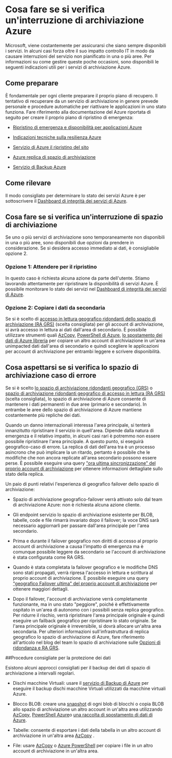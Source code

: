 <properties
    pageTitle="Operazioni da eseguire in caso di interruzione archiviazione Azure | Microsoft Azure"
    description="Operazioni da eseguire in caso di interruzione archiviazione Azure"
    services="storage"
    documentationCenter=".net"
    authors="robinsh"
    manager="carmonm"
    editor="tysonn"/>

<tags
    ms.service="storage"
    ms.workload="storage"
    ms.tgt_pltfrm="na"
    ms.devlang="dotnet"
    ms.topic="article"
    ms.date="08/03/2016"
    ms.author="robinsh"/>


# <a name="what-to-do-if-an-azure-storage-outage-occurs"></a>Cosa fare se si verifica un'interruzione di archiviazione Azure

Microsoft, viene costantemente per assicurarsi che siano sempre disponibili i servizi. In alcuni casi forza oltre il suo impatto controllo IT in modo da causare interruzioni del servizio non pianificato in una o più aree. Per informazioni su come gestire queste poche occasioni, sono disponibili le seguenti indicazioni utili per i servizi di archiviazione Azure.

## <a name="how-to-prepare"></a>Come preparare 

È fondamentale per ogni cliente preparare il proprio piano di recupero. Il tentativo di recuperare da un servizio di archiviazione in genere prevede personale e procedure automatiche per riattivare le applicazioni in uno stato funziona. Fare riferimento alla documentazione del Azure riportata di seguito per creare il proprio piano di ripristino di emergenza:

-   [Ripristino di emergenza e disponibilità per applicazioni Azure](../resiliency/resiliency-disaster-recovery-high-availability-azure-applications.md)

-   [Indicazioni tecniche sulla resilienza Azure](../resiliency/resiliency-technical-guidance.md)

-   [Servizio di Azure il ripristino del sito](https://azure.microsoft.com/services/site-recovery/)

-   [Azure replica di spazio di archiviazione](storage-redundancy.md)

-   [Servizio di Backup Azure](https://azure.microsoft.com/services/backup/)

## <a name="how-to-detect"></a>Come rilevare 

Il modo consigliato per determinare lo stato dei servizi Azure è per sottoscrivere il [Dashboard di integrità dei servizi di Azure](https://azure.microsoft.com/status/).

## <a name="what-to-do-if-a-storage-outage-occurs"></a>Cosa fare se si verifica un'interruzione di spazio di archiviazione

Se uno o più servizi di archiviazione sono temporaneamente non disponibili in una o più aree, sono disponibili due opzioni da prendere in considerazione. Se si desidera accesso immediato ai dati, è consigliabile opzione 2.

### <a name="option-1-wait-for-recovery"></a>Opzione 1: Attendere per il ripristino

In questo caso è richiesta alcuna azione da parte dell'utente. Stiamo lavorando attentamente per ripristinare la disponibilità di servizi Azure. È possibile monitorare lo stato dei servizi nel [Dashboard di integrità dei servizi di Azure](https://azure.microsoft.com/status/).

### <a name="option-2-copy-data-from-secondary"></a>Opzione 2: Copiare i dati da secondaria

Se si è scelto di [accesso in lettura geografico ridondanti dello spazio di archiviazione (RA GRS)](storage-redundancy.md#read-access-geo-redundant-storage) (scelta consigliata) per gli account di archiviazione, si avrà accesso in lettura ai dati dall'area di secondario. È possibile utilizzare strumenti quali [AzCopy](storage-use-azcopy.md), [PowerShell di Azure](storage-powershell-guide-full.md), [lo spostamento dei dati di Azure libreria](https://azure.microsoft.com/blog/introducing-azure-storage-data-movement-library-preview-2/) per copiare un altro account di archiviazione in un'area unimpacted dati dall'area di secondario e quindi scegliere le applicazioni per account di archiviazione per entrambi leggere e scrivere disponibilità.

## <a name="what-to-expect-if-a-storage-failover-occurs"></a>Cosa aspettarsi se si verifica lo spazio di archiviazione caso di errore

Se si è scelto [lo spazio di archiviazione ridondanti geografico (GRS)](storage-redundancy.md#geo-redundant-storage) o [spazio di archiviazione ridondanti geografico di accesso in lettura (RA GRS)](storage-redundancy.md#read-access-geo-redundant-storage) (scelta consigliata), lo spazio di archiviazione di Azure consente di mantenere i dati permanenti in due aree (primario e secondario). In entrambe le aree dello spazio di archiviazione di Azure mantiene costantemente più repliche dei dati.

Quando un danno internazionali interessa l'area principale, si tenterà innanzitutto ripristinare il servizio in quell'area. Dipende dalla natura di emergenza e il relativo impatto, in alcuni casi rari è potremmo non essere possibile ripristinare l'area principale. A questo punto, si eseguirà geografico-caso di errore. La replica di dati dell'area tra è un processo asincrono che può implicare la un ritardo, pertanto è possibile che le modifiche che non ancora replicate all'area secondario possono essere perse. È possibile eseguire una query ["ora ultima sincronizzazione" del proprio account di archiviazione](https://blogs.msdn.microsoft.com/windowsazurestorage/2013/12/11/windows-azure-storage-redundancy-options-and-read-access-geo-redundant-storage/) per ottenere informazioni dettagliate sullo stato della replica.

Un paio di punti relativi l'esperienza di geografico failover dello spazio di archiviazione:

-   Spazio di archiviazione geografico-failover verrà attivato solo dal team di archiviazione Azure: non è richiesta alcuna azione cliente.

-   Gli endpoint servizio lo spazio di archiviazione esistente per BLOB, tabelle, code e file rimarrà invariato dopo il failover; la voce DNS sarà necessario aggiornarli per passare dall'area principale per l'area secondario.

-   Prima e durante il failover geografico non diritti di accesso al proprio account di archiviazione a causa l'impatto di emergenza ma è comunque possibile leggere da secondario se l'account di archiviazione è stata configurata come RA GRS.

-   Quando è stata completata la failover geografico e le modifiche DNS sono stati propagati, verrà ripresa l'accesso in lettura e scrittura al proprio account di archiviazione. È possibile eseguire una query ["geografico Failover ultima" del proprio account di archiviazione](https://msdn.microsoft.com/library/azure/ee460802.aspx) per ottenere maggiori dettagli.

-   Dopo il failover, l'account di archiviazione verrà completamente funzionante, ma in uno stato "peggiore", poiché è effettivamente ospitato in un'area di autonomo con i possibili senza replica geografico. Per ridurre il rischio, verrà ripristinare l'area principale originale e quindi eseguire un failback geografico per ripristinare lo stato originale. Se l'area principale originale è irreversibile, si dovrà allocare un'altra area secondaria.
Per ulteriori informazioni sull'infrastruttura di replica geografico lo spazio di archiviazione di Azure, fare riferimento all'articolo nel blog del team lo spazio di archiviazione sulle [Opzioni di ridondanza e RA GRS](https://blogs.msdn.microsoft.com/windowsazurestorage/2013/12/11/windows-azure-storage-redundancy-options-and-read-access-geo-redundant-storage/).

##<a name="best-practices-for-protecting-your-data"></a>Procedure consigliate per la protezione dei dati

Esistono alcuni approcci consigliati per il backup dei dati di spazio di archiviazione a intervalli regolari.

-   Dischi macchine Virtuali: usare il [servizio di Backup di Azure](https://azure.microsoft.com/services/backup/) per eseguire il backup dischi macchine Virtuali utilizzati da macchine virtuali Azure.

-   Blocco BLOB: creare una [snapshot](https://msdn.microsoft.com/library/azure/hh488361.aspx) di ogni blob di blocchi o copia BLOB allo spazio di archiviazione un altro account in un'altra area utilizzando [AzCopy](storage-use-azcopy.md), [PowerShell Azure](storage-powershell-guide-full.md)o [una raccolta di spostamento di dati di Azure](https://azure.microsoft.com/blog/introducing-azure-storage-data-movement-library-preview-2/).

-   Tabelle: consente di esportare i dati della tabella in un altro account di archiviazione in un'altra area [AzCopy](storage-use-azcopy.md) .

-   File: usare [AzCopy](storage-use-azcopy.md) o [Azure PowerShell](storage-powershell-guide-full.md) per copiare i file in un altro account di archiviazione in un'altra area.
